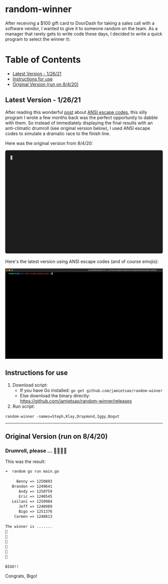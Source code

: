 # random-winner
After receiving a $100 gift card to DoorDash for taking a sales call with a software vendor, I wanted to give it to someone random on the team.  As a manager that rarely gets to write code these days, I decided to write a quick program to select the winner 🤓.

Table of Contents
=================
* [Latest Version - 1/26/21](#latest-version---12621)
* [Instructions for use](#instructions-for-use)
* [Original Version (run on 8/4/20)](#original-version-run-on-8420)

## Latest Version - 1/26/21
After reading this wonderful [post](https://www.lihaoyi.com/post/BuildyourownCommandLinewithANSIescapecodes.html) about [ANSI escape codes](https://en.wikipedia.org/wiki/ANSI_escape_code), this silly program I wrote a few months back was the perfect opportunity to dabble with them.  So instead of immediately displaying the final results with an anti-climatic drumroll (see original version below), I used ANSI escape codes to simulate a dramatic race to the finish line.

Here was the original version from 8/4/20:

<img src="gifs/original.gif">

Here's the latest version using ANSI escape codes (and of course emojis):

<img src="gifs/latest.gif">

## Instructions for use
1. Download script:
    - If you have Go installed: `go get github.com/jamietsao/random-winner`
    - Else download the binary directly: https://github.com/jamietsao/random-winner/releases
5. Run script:

`random-winner -names=Steph,Klay,Draymond,Iggy,Bogut`

***

## Original Version (run on 8/4/20)
### Drumroll, please ... 🥁🥁🥁🥁
This was the result:
```
➜  random go run main.go

     Benny => 1250893
   Brandon => 1249641
      Andy => 1250759
      Eric => 1248545
   Leilani => 1250984
      Jeff => 1248989
      Bigo => 1251376
    Carmen => 1248813

The winner is .......
🥁
🥁
🥁
🥁
🥁
🥁

BIGO!!
```

Congrats, Bigo!
